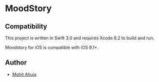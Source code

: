 # MoodStory

## Compatibility

This project is written in Swift 3.0 and requires Xcode 8.2 to build and run.

Moodstory for iOS is compatible with iOS 9.1+.

## Author

* [Mohit Ahuja](https://github.com/ahujamoh)
